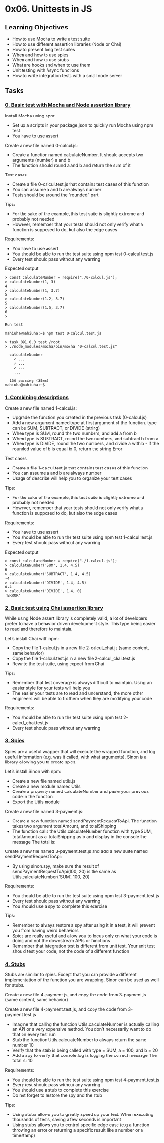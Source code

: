 # 0x06. Unittests in JS

## Learning Objectives

  -  How to use Mocha to write a test suite
  -  How to use different assertion libraries (Node or Chai)
  -  How to present long test suites
  -  When and how to use spies
  -  When and how to use stubs
  -  What are hooks and when to use them
  -  Unit testing with Async functions
  -  How to write integration tests with a small node server

## Tasks
### [0. Basic test with Mocha and Node assertion library ](./0-calcul.test.js)
Install Mocha using npm:

  -  Set up a scripts in your package.json to quickly run Mocha using npm test
  -  You have to use assert

Create a new file named 0-calcul.js:

  -  Create a function named calculateNumber. It should accepts two arguments (number) a and b
  -  The function should round a and b and return the sum of it

Test cases

  -  Create a file 0-calcul.test.js that contains test cases of this function
  -  You can assume a and b are always number
  -  Tests should be around the “rounded” part

Tips:

  -  For the sake of the example, this test suite is slightly extreme and probably not needed
  -  However, remember that your tests should not only verify what a function is supposed to do, but also the edge cases

Requirements:

  -  You have to use assert
  -  You should be able to run the test suite using npm test 0-calcul.test.js
  -  Every test should pass without any warning

Expected output
```
> const calculateNumber = require("./0-calcul.js");
> calculateNumber(1, 3)
4
> calculateNumber(1, 3.7)
5
> calculateNumber(1.2, 3.7)
5
> calculateNumber(1.5, 3.7)
6
>

Run test

mahiuha@mahiuha:~$ npm test 0-calcul.test.js

> task_0@1.0.0 test /root
> ./node_modules/mocha/bin/mocha "0-calcul.test.js"

  calculateNumber
    ✓ ...
    ✓ ...
    ✓ ...
    ...

  130 passing (35ms)
mahiuha@mahiuha:~$
```

### [1. Combining descriptions ](./1-calcul.test.js)
Create a new file named 1-calcul.js:

   - Upgrade the function you created in the previous task (0-calcul.js)
   - Add a new argument named type at first argument of the function. type can be SUM, SUBTRACT, or DIVIDE (string)
   - When type is SUM, round the two numbers, and add a from b
   - When type is SUBTRACT, round the two numbers, and subtract b from a
   - When type is DIVIDE, round the two numbers, and divide a with b - if the rounded value of b is equal to 0, return the string Error

Test cases

  - Create a file 1-calcul.test.js that contains test cases of this function
  - You can assume a and b are always number
  - Usage of describe will help you to organize your test cases

Tips:

   - For the sake of the example, this test suite is slightly extreme and probably not needed
   - However, remember that your tests should not only verify what a function is supposed to do, but also the edge cases

Requirements:

  -  You have to use assert
  -  You should be able to run the test suite using npm test 1-calcul.test.js
  -  Every test should pass without any warning

Expected output
```
> const calculateNumber = require("./1-calcul.js");
> calculateNumber('SUM', 1.4, 4.5)
6
> calculateNumber('SUBTRACT', 1.4, 4.5)
-4
> calculateNumber('DIVIDE', 1.4, 4.5)
0.2
> calculateNumber('DIVIDE', 1.4, 0)
'ERROR'
```

### [2. Basic test using Chai assertion library](./2-calcul_chai.test.js)
While using Node assert library is completely valid, a lot of developers prefer to have a behavior driven development style. This type being easier to read and therefore to maintain.

Let’s install Chai with npm:

   - Copy the file 1-calcul.js in a new file 2-calcul_chai.js (same content, same behavior)
   - Copy the file 1-calcul.test.js in a new file 2-calcul_chai.test.js
   - Rewrite the test suite, using expect from Chai

Tips:

   - Remember that test coverage is always difficult to maintain. Using an easier style for your tests will help you
   - The easier your tests are to read and understand, the more other engineers will be able to fix them when they are modifying your code

Requirements:

  -  You should be able to run the test suite using npm test 2-calcul_chai.test.js
  -  Every test should pass without any warning

### [3. Spies ](./3-payment.test.js)
Spies are a useful wrapper that will execute the wrapped function, and log useful information (e.g. was it called, with what arguments). Sinon is a library allowing you to create spies.

Let’s install Sinon with npm:

  -  Create a new file named utils.js
  -  Create a new module named Utils
  -  Create a property named calculateNumber and paste your previous code in the function
  -  Export the Utils module

Create a new file named 3-payment.js:

  -  Create a new function named sendPaymentRequestToApi. The function takes two argument totalAmount, and totalShipping
  -  The function calls the Utils.calculateNumber function with type SUM, totalAmount as a, totalShipping as b and display in the console the message The total is: <result of the sum>

Create a new file named 3-payment.test.js and add a new suite named sendPaymentRequestToApi:

  -  By using sinon.spy, make sure the result of sendPaymentRequestToApi(100, 20) is the same as Utils.calculateNumber('SUM', 100, 20)

Requirements:

  -  You should be able to run the test suite using npm test 3-payment.test.js
  -  Every test should pass without any warning
  -  You should use a spy to complete this exercise

Tips:

 -   Remember to always restore a spy after using it in a test, it will prevent you from having weird behaviors
 -   Spies are really useful and allow you to focus only on what your code is doing and not the downstream APIs or functions
 -   Remember that integration test is different from unit test. Your unit test should test your code, not the code of a different function

### [4. Stubs ](./4-payment.test.js)
Stubs are similar to spies. Except that you can provide a different implementation of the function you are wrapping. Sinon can be used as well for stubs.

Create a new file 4-payment.js, and copy the code from 3-payment.js (same content, same behavior)

Create a new file 4-payment.test.js, and copy the code from 3-payment.test.js

   - Imagine that calling the function Utils.calculateNumber is actually calling an API or a very expensive method. You don’t necessarily want to do that on every test run
   - Stub the function Utils.calculateNumber to always return the same number 10
   - Verify that the stub is being called with type = SUM, a = 100, and b = 20
   - Add a spy to verify that console.log is logging the correct message The total is: 10

Requirements:

   - You should be able to run the test suite using npm test 4-payment.test.js
   - Every test should pass without any warning
   - You should use a stub to complete this exercise
   - Do not forget to restore the spy and the stub

Tips:

   - Using stubs allows you to greatly speed up your test. When executing thousands of tests, saving a few seconds is important
   - Using stubs allows you to control specific edge case (e.g a function throwing an error or returning a specific result like a number or a timestamp)

